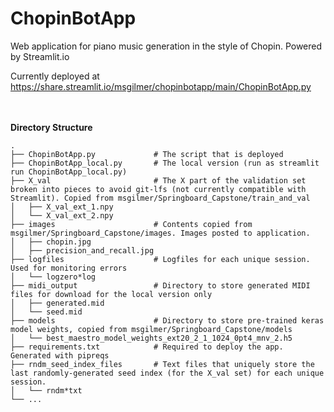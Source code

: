 # ChopinBotApp
Web application for piano music generation in the style of Chopin. Powered by Streamlit.io

Currently deployed at https://share.streamlit.io/msgilmer/chopinbotapp/main/ChopinBotApp.py

</br></br>
<b>Directory Structure</b>

    .
    ├── ChopinBotApp.py             # The script that is deployed
    ├── ChopinBotApp_local.py       # The local version (run as streamlit run ChopinBotApp_local.py)
    ├── X_val                       # The X part of the validation set broken into pieces to avoid git-lfs (not currently compatible with Streamlit). Copied from msgilmer/Springboard_Capstone/train_and_val
    │   ├── X_val_ext_1.npy
    │   └── X_val_ext_2.npy
    ├── images                      # Contents copied from msgilmer/Springboard_Capstone/images. Images posted to application.
    │   ├── chopin.jpg    
    │   ├── precision_and_recall.jpg
    ├── logfiles                    # Logfiles for each unique session. Used for monitoring errors
    │   └── logzero*log
    ├── midi_output                 # Directory to store generated MIDI files for download for the local version only
    │   ├── generated.mid
    │   └── seed.mid
    ├── models                      # Directory to store pre-trained keras model weights, copied from msgilmer/Springboard_Capstone/models
    │   └── best_maestro_model_weights_ext20_2_1_1024_0pt4_mnv_2.h5
    ├── requirements.txt            # Required to deploy the app. Generated with pipreqs
    ├── rndm_seed_index_files       # Text files that uniquely store the last randomly-generated seed index (for the X_val set) for each unique session.
    │   └── rndm*txt
    └── ...
    
